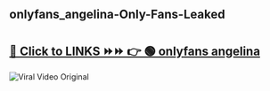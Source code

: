 
 ## onlyfans_angelina-Only-Fans-Leaked

# <h2><a href="https://clipsfans.com/onlyfans_angelina&ref=git">🔗 Click to LINKS ⏩⏩ 👉 🟢 onlyfans angelina </a></h2>

<a href="https://clipsfans.com/onlyfans_angelina&ref=git" rel="nofollow" data-target="animated-image.originalLink"><img src="https://i.ibb.co.com/xMMVF88/686577567.gif" alt="Viral Video Original" style="max-width: 100%; display: inline-block;" data-target="animated-image.originalImage"></a>
